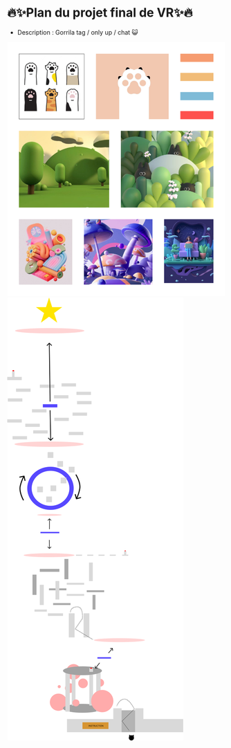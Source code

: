 # 🔥✨Plan du projet final de VR✨🔥

- Description : Gorrila tag / only up / chat 😺


![image du moodboard](images/moodboard.png)
![image de la maquette](images/environnement01.png)


